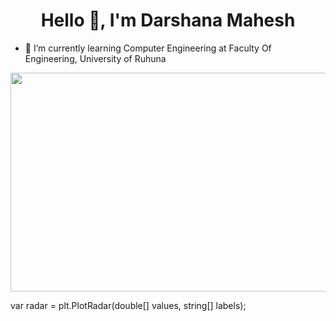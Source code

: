 <h1 align="center">Hello 👋, I'm Darshana Mahesh</h1>

- 🌱 I’m currently learning Computer Engineering at Faculty Of Engineering, University of Ruhuna


<div align="center">
  <img src="https://i.pinimg.com/originals/81/17/8b/81178b47a8598f0c81c4799f2cdd4057.gif" width="700" height="350">
</div>

var radar = plt.PlotRadar(double[] values, string[] labels);
